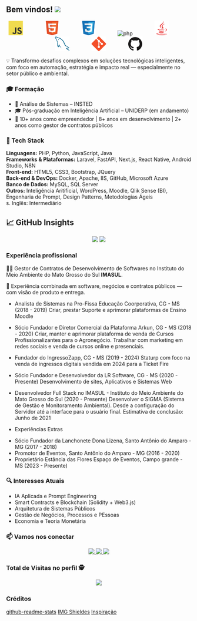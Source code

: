 
## Bem vindos! <img src="https://raw.githubusercontent.com/iampavangandhi/iampavangandhi/master/gifs/Hi.gif" width="30px"></h2>


<p align="center">
    <img height="40" src="https://raw.githubusercontent.com/devicons/devicon/master/icons/javascript/javascript-original.svg">
    &nbsp;&nbsp;&nbsp;&nbsp;&nbsp;&nbsp;&nbsp;&nbsp;&nbsp;&nbsp;&nbsp;&nbsp;&nbsp;
    <img height="40" src="https://raw.githubusercontent.com/devicons/devicon/master/icons/html5/html5-original.svg">
    &nbsp;&nbsp;&nbsp;&nbsp;&nbsp;&nbsp;&nbsp;&nbsp;&nbsp;&nbsp;&nbsp;&nbsp;&nbsp;
    <img height="40" src="https://raw.githubusercontent.com/devicons/devicon/master/icons/css3/css3-original.svg">
    &nbsp;&nbsp;&nbsp;&nbsp;&nbsp;&nbsp;&nbsp;&nbsp;&nbsp;&nbsp;&nbsp;&nbsp;&nbsp;
    <img height="40" src="https://freepngimg.com/download/php/2-2-php-logo-png.png" alt="php" >
    &nbsp;&nbsp;&nbsp;&nbsp;&nbsp;&nbsp;&nbsp;&nbsp;&nbsp;&nbsp;&nbsp;&nbsp;&nbsp;
    <img height="40" src="https://raw.githubusercontent.com/devicons/devicon/master/icons/java/java-plain.svg">
    &nbsp;&nbsp;&nbsp;&nbsp;&nbsp;&nbsp;&nbsp;&nbsp;&nbsp;&nbsp;&nbsp;&nbsp;&nbsp;
    <img height="40" src="https://raw.githubusercontent.com/devicons/devicon/master/icons/mysql/mysql-original.svg">
     &nbsp;&nbsp;&nbsp;&nbsp;&nbsp;&nbsp;&nbsp;&nbsp;&nbsp;&nbsp;&nbsp;&nbsp;&nbsp;
    <img height="40" src="https://raw.githubusercontent.com/devicons/devicon/master/icons/git/git-original.svg">
    &nbsp;&nbsp;&nbsp;&nbsp;&nbsp;&nbsp;&nbsp;&nbsp;&nbsp;&nbsp;&nbsp;&nbsp;&nbsp;
    <img height="40" src="https://raw.githubusercontent.com/devicons/devicon/master/icons/github/github-original.svg">
    
   
</p>
💡 Transformo desafios complexos em soluções tecnológicas inteligentes, com foco em automação, estratégia e impacto real — especialmente no setor público e ambiental.


### 🎓 Formação

- 📘 Análise de Sistemas – INSTED
- 🎓 Pós-graduação em Inteligência Artificial – UNIDERP (em andamento)
- 💼 10+ anos como empreendedor | 8+ anos em desenvolvimento | 2+ anos como gestor de contratos públicos

### 🔧 Tech Stack
**Linguagens:** PHP, Python, JavaScript, Java  
**Frameworks & Plataformas:** Laravel, FastAPI, Next.js, React Native, Android Studio, N8N  
**Front-end:** HTML5, CSS3, Bootstrap, JQuery  
**Back-end & DevOps:** Docker, Apache, IIS, GitHub, Microsoft Azure  
**Banco de Dados:** MySQL, SQL Server  
**Outros:** Inteligência Aritificial, WordPress, Moodle, Qlik Sense (BI), Engenharia de Prompt, Design Patterns, Metodologias Ágeis  
s.
Inglês: Intermediário

## 📈 GitHub Insights

<p align="center">
  <img height="165" src="https://github-readme-stats.vercel.app/api?username=lucascardosoroscoe&count_private=true&show_icons=true&custom_title=Atividade no GitHub&hide=issues" />
  <img height="165" src="https://github-readme-stats.vercel.app/api/top-langs/?username=lucascardosoroscoe&layout=compact&langs_count=10&title=Top%20Linguagens" />
</p>

### Experiência profissional

👨‍💻 Gestor de Contratos de Desenvolvimento de Softwares no Instituto do Meio Ambiente do Mato Grosso do Sul **IMASUL**.
  
🎯 Experiência combinada em software, negócios e contratos públicos — com visão de produto e entrega.

- Analista de Sistemas na Pro-Fissa Educação Coorporativa, CG - MS (2018 - 2019)
Criar, prestar Suporte e aprimorar plataformas de Ensino Moodle

- Sócio Fundador e Diretor Comercial da Plataforma Arkun, CG - MS (2018 - 2020)
Criar, manter e aprimorar plataforma de venda de Cursos Profissionalizantes
para o Agronegócio. Trabalhar com marketing em redes sociais e venda de
cursos online e presenciais.

- Fundador do IngressoZapp, CG - MS (2019 - 2024)
Staturp com foco na venda de ingressos digitais vendida em 2024 para a Ticket Fire

- Sócio Fundador e Desenvolvedor da LR Software, CG - MS (2020 - Presente)
Desenvolvimento de sites, Aplicativos e Sistemas Web

- Desenvolvedor Full Stack no IMASUL - Instituto do Meio Ambiente do Mato Grosso do Sul (2020 - Presente)
Desenvolver o SIGMA (Sistema de Gestão e Monitoramento Ambiental). Desde a
configuração do Servidor até a interface para o usuário final. Estimativa de
conclusão: Junho de 2021

* Experiências Extras
- Sócio Fundador da Lanchonete Dona Lizena, Santo Antônio do Amparo - MG (2017 - 2018)
- Promotor de Eventos, Santo Antônio do Amparo - MG (2016 - 2020)
- Proprietário Estância das Flores Espaço de Eventos, Campo grande - MS (2023 - Presente)

### 🔍 Interesses Atuais

- IA Aplicada e Prompt Engineering
- Smart Contracts e Blockchain (Solidity + Web3.js)
- Arquitetura de Sistemas Públicos
- Gestão de Negócios, Processos e PEssoas
- Economia e Teoria Monetária


### 📫 Vamos nos conectar

<p align="center">
  <a href="https://github.com/lucascardosoroscoe">
    <img src="https://img.shields.io/badge/GitHub-%23100000.svg?&style=for-the-badge&logo=github&logoColor=white">
  </a>
  <a href="mailto:lucascardosoroscoe@gmail.com">
    <img src="https://img.shields.io/badge/Gmail-D14836?&style=for-the-badge&logo=gmail&logoColor=white">
  </a>
  <a href="https://www.linkedin.com/in/lucas-roscoe/">
    <img src="https://img.shields.io/badge/LinkedIn-%230077B5.svg?&style=for-the-badge&logo=linkedin&logoColor=white">
  </a>
</p>


 ### Total de Visitas no perfil :detective: <br>
 <p align="center"> 
   <img alingn="center" src="https://profile-counter.glitch.me/lucascardosoroscoe/count.svg" />
 </p>

</p>

<p align="center">

  ### Créditos
  <a href="https://github.com/anuraghazra/github-readme-stats">github-readme-stats</a>
  <a href="https://img.shields.io/">IMG Shieldes</a>
  <a href="https://github.com/teteusAraujo">Inspiração</a>
</p>
